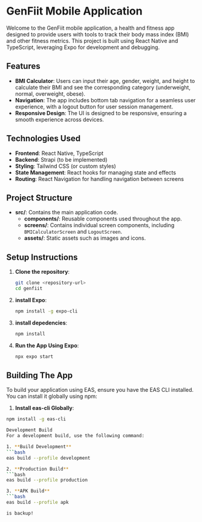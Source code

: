 # GenFiit Mobile Application

Welcome to the GenFiit mobile application, a health and fitness app designed to provide users with tools to track their body mass index (BMI) and other fitness metrics. This project is built using React Native and TypeScript, leveraging Expo for development and debugging.

## Features

- **BMI Calculator**: Users can input their age, gender, weight, and height to calculate their BMI and see the corresponding category (underweight, normal, overweight, obese).
- **Navigation**: The app includes bottom tab navigation for a seamless user experience, with a logout button for user session management.
- **Responsive Design**: The UI is designed to be responsive, ensuring a smooth experience across devices.

## Technologies Used

- **Frontend**: React Native, TypeScript
- **Backend**: Strapi (to be implemented)
- **Styling**: Tailwind CSS (or custom styles)
- **State Management**: React hooks for managing state and effects
- **Routing**: React Navigation for handling navigation between screens

## Project Structure

- **src/**: Contains the main application code.
  - **components/**: Reusable components used throughout the app.
  - **screens/**: Contains individual screen components, including `BMICalculatorScreen` and `LogoutScreen`.
  - **assets/**: Static assets such as images and icons.

## Setup Instructions

1. **Clone the repository**:
   ```bash
   git clone <repository-url>
   cd genfiit

2. **install Expo**:
   ```bash
   npm install -g expo-cli

3. **install depedencies**:
   ```bash
   npm install

4. **Run the App Using Expo**:
   ```bash
   npx expo start

## Building The App

To build your application using EAS, ensure you have the EAS CLI installed. You can install it globally using npm:
  1. **Install eas-cli Globally**:
   ```bash
   npm install -g eas-cli

Development Build
For a development build, use the following command:

1. **Build Development**
   ```bash
   eas build --profile development

2. **Production Build**
   ```bash
   eas build --profile production

3. **APK Build**
   ```bash
   eas build --profile apk

   is backup!